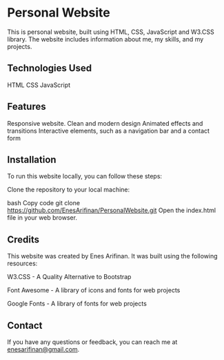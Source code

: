 # Personal Website
This is personal website, built using HTML, CSS, JavaScript and W3.CSS library. The website includes information about me, my skills, and my projects.

## Technologies Used
HTML CSS JavaScript

## Features
Responsive website. Clean and modern design Animated effects and transitions Interactive elements, such as a navigation bar and a contact form

## Installation
To run this website locally, you can follow these steps:

Clone the repository to your local machine:

bash Copy code git clone https://github.com/EnesArifinan/PersonalWebsite.git Open the index.html file in your web browser.

## Credits
This website was created by Enes Arifinan. It was built using the following resources:

W3.CSS - A Quality Alternative to Bootstrap

Font Awesome - A library of icons and fonts for web projects

Google Fonts - A library of fonts for web projects

## Contact
If you have any questions or feedback, you can reach me at enesarifinan@gmail.com.
